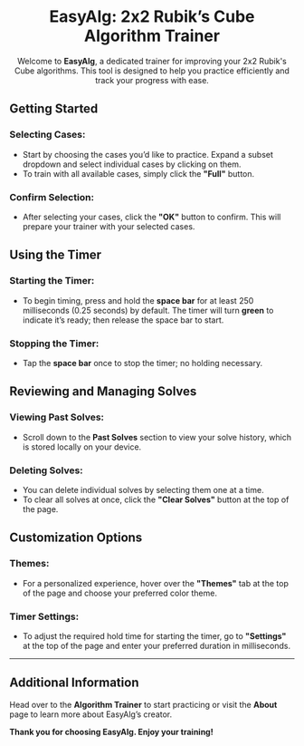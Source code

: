 
<h1 align="center">EasyAlg: 2x2 Rubik’s Cube Algorithm Trainer</h1>

<p align="center">Welcome to <strong>EasyAlg</strong>, a dedicated trainer for improving your 2x2 Rubik's Cube algorithms. This tool is designed to help you practice efficiently and track your progress with ease.</p>

## Getting Started

### Selecting Cases:
- Start by choosing the cases you’d like to practice. Expand a subset dropdown and select individual cases by clicking on them.
- To train with all available cases, simply click the **"Full"** button.

### Confirm Selection:
- After selecting your cases, click the **"OK"** button to confirm. This will prepare your trainer with your selected cases.

## Using the Timer

### Starting the Timer:
- To begin timing, press and hold the **space bar** for at least 250 milliseconds (0.25 seconds) by default. The timer will turn **green** to indicate it’s ready; then release the space bar to start.

### Stopping the Timer:
- Tap the **space bar** once to stop the timer; no holding necessary.

## Reviewing and Managing Solves

### Viewing Past Solves:
- Scroll down to the **Past Solves** section to view your solve history, which is stored locally on your device.

### Deleting Solves:
- You can delete individual solves by selecting them one at a time.
- To clear all solves at once, click the **"Clear Solves"** button at the top of the page.

## Customization Options

### Themes:
- For a personalized experience, hover over the **"Themes"** tab at the top of the page and choose your preferred color theme.

### Timer Settings:
- To adjust the required hold time for starting the timer, go to **"Settings"** at the top of the page and enter your preferred duration in milliseconds.

---

## Additional Information

Head over to the **Algorithm Trainer** to start practicing or visit the **About** page to learn more about EasyAlg’s creator.

**Thank you for choosing EasyAlg. Enjoy your training!**
